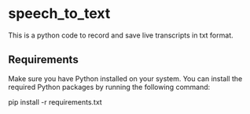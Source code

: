 # speech_to_text
This is a python code to record and save live transcripts in txt format.

## Requirements
Make sure you have Python installed on your system. You can install the required Python packages by running the following command:

pip install -r requirements.txt

